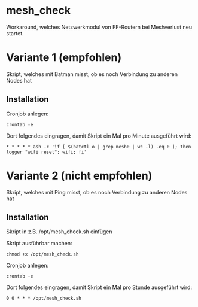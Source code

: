 # mesh_check
Workaround, welches Netzwerkmodul von FF-Routern bei Meshverlust neu startet.

# Variante 1 (empfohlen)
Skript, welches mit Batman misst, ob es noch Verbindung zu anderen Nodes hat

## Installation

Cronjob anlegen:
```
crontab -e
```

Dort folgendes eingragen, damit Skript ein Mal pro Minute ausgeführt wird:
```
* * * * * ash -c 'if [ $(batctl o | grep mesh0 | wc -l) -eq 0 ]; then logger "wifi reset"; wifi; fi'
```

# Variante 2 (nicht empfohlen)
Skript, welches mit Ping misst, ob es noch Verbindung zu anderen Nodes hat

## Installation
Skript in z.B. /opt/mesh_check.sh einfügen

Skript ausführbar machen:
```
chmod +x /opt/mesh_check.sh
```

Cronjob anlegen:
```
crontab -e
```

Dort folgendes eingragen, damit Skript ein Mal pro Stunde ausgeführt wird:
```
0 0 * * * /opt/mesh_check.sh
```
